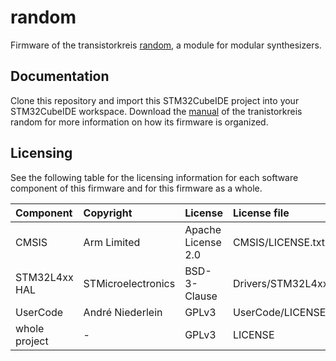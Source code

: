 # random
Firmware of the transistorkreis [random](https://tkreis.de/hardware), a module for modular synthesizers.

## Documentation 
Clone this repository and import this STM32CubeIDE project into your STM32CubeIDE workspace.
Download the [manual](https://tkreis.de/manuals/) of the tranistorkreis random for more information on how its firmware is organized.

## Licensing
See the following table for the licensing information for each software component of this firmware and for this firmware as a whole.

| Component     | Copyright          | License            | License file                             |
|:---------     |:---------          |:-------            |:------------                             |
| CMSIS         | Arm Limited        | Apache License 2.0 | CMSIS/LICENSE.txt                        |
| STM32L4xx HAL | STMicroelectronics | BSD-3-Clause       | Drivers/STM32L4xx_HAL_Driver/LICENSE.txt |
| UserCode      | André Niederlein   | GPLv3              | UserCode/LICENSE                         |
| whole project | -                  | GPLv3              | LICENSE                                  |
